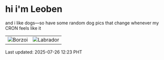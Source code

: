 # hi i'm Leoben

and i like dogs—so have some random dog pics that change whenever my CRON feels like it

|  |  |
|--------|----------|
| ![Borzoi](https://random-dog-vercel.vercel.app/api/random-borzoi?v=1753503792) | ![Labrador](https://random-dog-vercel.vercel.app/api/random-labrador?v=1753503792) |

Last updated: 2025-07-26 12:23 PHT
